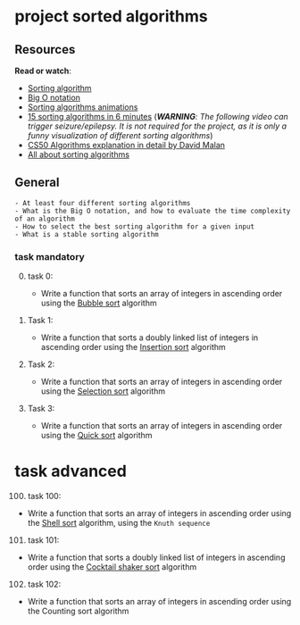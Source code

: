 # project sorted algorithms

## Resources

**Read or watch**:

- [Sorting algorithm](https://intranet.alxswe.com/rltoken/-j5MKLBlzZAC2RfJ5DTBIg "Sorting algorithm")
- [Big O notation](https://intranet.alxswe.com/rltoken/WRvrE2BaNVQFssHiUATTrw "Big O notation")
- [Sorting algorithms animations](https://intranet.alxswe.com/rltoken/ol0P7NbYVb5R31iOv4Q40A "Sorting algorithms animations")
- [15 sorting algorithms in 6 minutes](https://intranet.alxswe.com/rltoken/_I0aEvhfJ66Xyob6dd9Utw "15 sorting algorithms in 6 minutes") (_**WARNING**: The following video can trigger seizure/epilepsy. It is not required for the project, as it is only a funny visualization of different sorting algorithms_)
- [CS50 Algorithms explanation in detail by David Malan](https://intranet.alxswe.com/rltoken/Ea93HeEYuNkOL7sGb6zzGg "CS50 Algorithms explanation in detail by David Malan")
- [All about sorting algorithms](https://intranet.alxswe.com/rltoken/21X_eaj5RGcLIL9mZv2sqw "All about sorting algorithms")

## General

    - At least four different sorting algorithms
    - What is the Big O notation, and how to evaluate the time complexity of an algorithm
    - How to select the best sorting algorithm for a given input
    - What is a stable sorting algorithm

### task mandatory

0. task 0:

   - Write a function that sorts an array of integers in ascending order using the [Bubble sort](https://intranet.alxswe.com/rltoken/awhP8BhtkGi-lwmMc2-KAw "Bubble sort") algorithm

1. Task 1:

   - Write a function that sorts a doubly linked list of integers in ascending order using the [Insertion sort](https://intranet.alxswe.com/rltoken/GocxRKbPdsmERXeOHMCO2w "Insertion sort") algorithm

2. Task 2:

   - Write a function that sorts an array of integers in ascending order using the [Selection sort](https://intranet.alxswe.com/rltoken/SEbg0fBEraioQcl-igvUSw "Selection sort") algorithm

3. Task 3:
   - Write a function that sorts an array of integers in ascending order using the [Quick sort](https://intranet.alxswe.com/rltoken/_pBTrH0Xyo4BRmQn4CtnMg "Quick sort") algorithm

# task advanced

100. task 100:

- Write a function that sorts an array of integers in ascending order using the [Shell sort](https://intranet.alxswe.com/rltoken/FdpP4Qin3iDAaz1kuPD2Kg "Shell sort") algorithm, using the `Knuth sequence`

101. task 101:

- Write a function that sorts a doubly linked list of integers in ascending order using the [Cocktail shaker sort](https://intranet.alxswe.com/rltoken/bwa4mHfUbbWTB8J2OIHvpA "Cocktail shaker sort") algorithm

102. task 102:

- Write a function that sorts an array of integers in ascending order using the Counting sort algorithm

